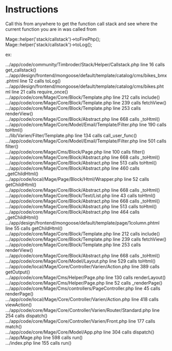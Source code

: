 <!-- -*- markdown -*- -->

Instructions
====================
Call this from anywhere to get the function call stack and see where the current function you are in was called from

Mage::helper('stack/callstack')->toFirePhp();  
Mage::helper('stack/callstack')->toLog(); 

ex:

...&#47;app&#47;code&#47;community&#47;Timbroder&#47;Stack&#47;Helper&#47;Callstack.php line 16 calls get_callstack()  
...&#47;app&#47;design&#47;frontend&#47;mongoose&#47;default&#47;template&#47;catalog&#47;cms&#47;bikes_bmx.phtml line 12 calls toLog()  
...&#47;app&#47;design&#47;frontend&#47;mongoose&#47;default&#47;template&#47;catalog&#47;cms&#47;bikes.phtml line 21 calls require_once()  
...&#47;app&#47;code&#47;core&#47;Mage&#47;Core&#47;Block&#47;Template.php line 212 calls include()  
...&#47;app&#47;code&#47;core&#47;Mage&#47;Core&#47;Block&#47;Template.php line 239 calls fetchView()  
...&#47;app&#47;code&#47;core&#47;Mage&#47;Core&#47;Block&#47;Template.php line 253 calls renderView()  
...&#47;app&#47;code&#47;core&#47;Mage&#47;Core&#47;Block&#47;Abstract.php line 668 calls _toHtml()  
...&#47;app&#47;code&#47;core&#47;Mage&#47;Core&#47;Model&#47;Email&#47;Template&#47;Filter.php line 190 calls toHtml()  
...&#47;lib&#47;Varien&#47;Filter&#47;Template.php line 134 calls call_user_func()  
...&#47;app&#47;code&#47;core&#47;Mage&#47;Core&#47;Model&#47;Email&#47;Template&#47;Filter.php line 501 calls filter()  
...&#47;app&#47;code&#47;core&#47;Mage&#47;Cms&#47;Block&#47;Page.php line 100 calls filter()  
...&#47;app&#47;code&#47;core&#47;Mage&#47;Core&#47;Block&#47;Abstract.php line 668 calls _toHtml()  
...&#47;app&#47;code&#47;core&#47;Mage&#47;Core&#47;Block&#47;Abstract.php line 513 calls toHtml()  
...&#47;app&#47;code&#47;core&#47;Mage&#47;Core&#47;Block&#47;Abstract.php line 460 calls _getChildHtml()  
...&#47;app&#47;code&#47;local&#47;Mage&#47;Page&#47;Block&#47;Html&#47;Wrapper.php line 52 calls getChildHtml()  
...&#47;app&#47;code&#47;core&#47;Mage&#47;Core&#47;Block&#47;Abstract.php line 668 calls _toHtml()  
...&#47;app&#47;code&#47;core&#47;Mage&#47;Core&#47;Block&#47;Text&#47;List.php line 43 calls toHtml()  
...&#47;app&#47;code&#47;core&#47;Mage&#47;Core&#47;Block&#47;Abstract.php line 668 calls _toHtml()  
...&#47;app&#47;code&#47;core&#47;Mage&#47;Core&#47;Block&#47;Abstract.php line 513 calls toHtml()  
...&#47;app&#47;code&#47;core&#47;Mage&#47;Core&#47;Block&#47;Abstract.php line 464 calls _getChildHtml()  
...&#47;app&#47;design&#47;frontend&#47;mongoose&#47;default&#47;template&#47;page&#47;1column.phtml line 55 calls getChildHtml()  
...&#47;app&#47;code&#47;core&#47;Mage&#47;Core&#47;Block&#47;Template.php line 212 calls include()  
...&#47;app&#47;code&#47;core&#47;Mage&#47;Core&#47;Block&#47;Template.php line 239 calls fetchView()  
...&#47;app&#47;code&#47;core&#47;Mage&#47;Core&#47;Block&#47;Template.php line 253 calls renderView()  
...&#47;app&#47;code&#47;core&#47;Mage&#47;Core&#47;Block&#47;Abstract.php line 668 calls _toHtml()  
...&#47;app&#47;code&#47;core&#47;Mage&#47;Core&#47;Model&#47;Layout.php line 529 calls toHtml()  
...&#47;app&#47;code&#47;local&#47;Mage&#47;Core&#47;Controller&#47;Varien&#47;Action.php line 389 calls getOutput()  
...&#47;app&#47;code&#47;core&#47;Mage&#47;Cms&#47;Helper&#47;Page.php line 130 calls renderLayout()  
...&#47;app&#47;code&#47;core&#47;Mage&#47;Cms&#47;Helper&#47;Page.php line 52 calls _renderPage()  
...&#47;app&#47;code&#47;core&#47;Mage&#47;Cms&#47;controllers&#47;PageController.php line 45 calls renderPage()  
...&#47;app&#47;code&#47;local&#47;Mage&#47;Core&#47;Controller&#47;Varien&#47;Action.php line 418 calls viewAction()  
...&#47;app&#47;code&#47;core&#47;Mage&#47;Core&#47;Controller&#47;Varien&#47;Router&#47;Standard.php line 254 calls dispatch()  
...&#47;app&#47;code&#47;core&#47;Mage&#47;Core&#47;Controller&#47;Varien&#47;Front.php line 177 calls match()  
...&#47;app&#47;code&#47;core&#47;Mage&#47;Core&#47;Model&#47;App.php line 304 calls dispatch()  
...&#47;app&#47;Mage.php line 598 calls run()  
...&#47;index.php line 155 calls run()  